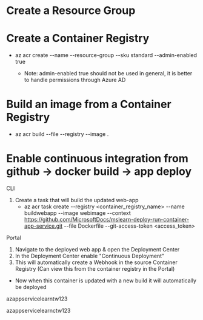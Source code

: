 # Create a Resource Group

# Create a Container Registry
- az acr create --name <myregistry> --resource-group <mygroup> --sku standard --admin-enabled true
  - Note: admin-enabled true should not be used in general, it is better to handle permissions through Azure AD

# Build an image from a Container Registry
- az acr build --file <Dockerfile> --registry <myregistry> --image <myimage> .

# Enable continuous integration from github -> docker build -> app deploy
CLI
1. Create a task that will build the updated web-app
   - az acr task create --registry <container_registry_name> --name buildwebapp --image webimage --context https://github.com/MicrosoftDocs/mslearn-deploy-run-container-app-service.git --file Dockerfile --git-access-token <access_token>

Portal
1. Navigate to the deployed web app & open the Deployment Center
2. In the Deployment Center enable "Continuous Deployment"
3. This will automatically create a Webhook in the source Container Registry (Can view this from the container registry in the Portal)
- Now when this container is updated with a new build it will automatically be deployed



azappservicelearntw123

azappservicelearnctw123